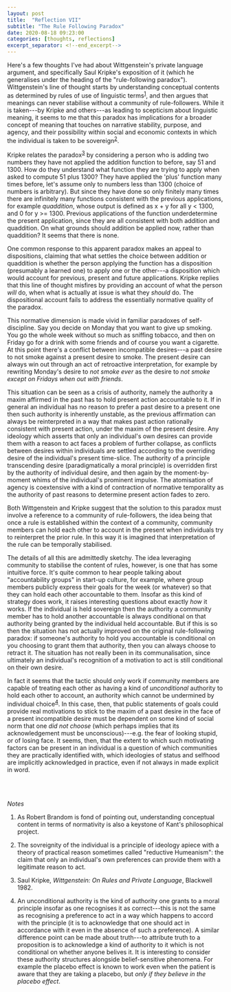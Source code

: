 ```yaml
---
layout: post
title:  "Reflection VII"
subtitle: "The Rule Following Paradox"
date: 2020-08-18 09:23:00
categories: [thoughts, reflections]
excerpt_separator: <!--end_excerpt-->
---
```


Here's a few thoughts I've had about Wittgenstein's private language argument, and specifically Saul Kripke's exposition of it (which he generalises under the heading of the "rule-following paradox"). Wittgenstein's line of thought starts by understanding conceptual contents as determined by rules of use of linguistic terms<sup>[1](#r1)</sup>, and then argues that meanings can never stabilise without a community of rule-followers. While it is taken---by Kripke and others---as leading to scepticism about linguistic meaning, it seems to me that this paradox has implications for a broader concept of meaning that touches on narrative stability, purpose, and agency, and their possibility within social and economic contexts in which the individual is taken to be sovereign<sup>[2](#r2)</sup>.

Kripke relates the paradox<sup>[3](#r3)</sup> by considering a person who is adding two numbers they have not applied the addition function to before, say 51 and 1300. How do they understand what function they are trying to apply when asked to compute 51 plus 1300? They have applied the 'plus' function many times before, let's assume only to numbers less than 1300 (choice of numbers is arbitrary). But since they have done so only finitely many times there are infinitely many functions consistent with the previous applications, for example _quaddition_, whose output is defined as x + y for all y < 1300, and 0 for y >= 1300. Previous applications of the function underdetermine the present application, since they are all consistent with both addition and quaddition. On what grounds should addition be applied now, rather than quaddition? It seems that there is none.

One common response to this apparent paradox makes an appeal to dispositions, claiming that what settles the choice between addition or quaddition is whether the person applying the function has a disposition (presumably a learned one) to apply one or the other---a disposition which would account for previous, present and future applications. Kripke replies that this line of thought misfires by providing an account of what the person _will_ do, when what is actually at issue is what they _should_ do. The dispositional account fails to address the essentially normative quality of the paradox.

This normative dimension is made vivid in familiar paradoxes of self-discipline. Say you decide on Monday that you want to give up smoking. You go the whole week without so much as sniffing tobacco, and then on Friday go for a drink with some friends and of course you want a cigarette. At this point there's a conflict between incompatible desires---a past desire to not smoke against a present desire to smoke. The present desire can always win out through an act of retroactive interpretation, for example by rewriting Monday's desire to _not smoke ever_ as the desire to _not smoke except on Fridays when out with friends_.

This situation can be seen as a crisis of authority, namely the authority a maxim affirmed in the past has to hold present action accountable to it. If in general an individual has no reason to prefer a past desire to a present one then such authority is inherently unstable, as the previous affirmation can always be reinterpreted in a way that makes past action rationally consistent with present action, under the maxim of the present desire. Any ideology which asserts that only an individual's own desires can provide them with a reason to act faces a problem of further collapse, as conflicts between desires within individuals are settled according to the overriding desire of the individual's present time-slice. The authority of a principle transcending desire (paradigmatically a moral principle) is overridden first by the authority of individual desire, and then again by the moment-by-moment whims of the individual's prominent impulse. The atomisation of agency is coextensive with a kind of contraction of normative temporality as the authority of past reasons to determine present action fades to zero.

Both Wittgenstein and Kripke suggest that the solution to this paradox must involve a reference to a community of rule-followers, the idea being that once a rule is established within the context of a community, community members can hold each other to account in the present when individuals try to reinterpret the prior rule. In this way it is imagined that interpretation of the rule can be temporally stabilised.

The details of all this are admittedly sketchy. The idea leveraging community to stabilise the content of rules, however, is one that has some intuitive force. It's quite common to hear people talking about "accountability groups" in start-up culture, for example, where group members publicly express their goals for the week (or whatever) so that they can hold each other accountable to them. Insofar as this kind of strategy does work, it raises interesting questions about exactly _how_ it works. If the individual is held sovereign then the authority a community member has to hold another accountable is always conditional on that authority being granted by the individual held accountable. But if this is so then the situation has not actually improved on the original rule-following paradox: if someone's authority to hold you accountable is conditional on you choosing to grant them that authority, then you can always choose to retract it. The situation has not really been in its communalisation, since ultimately an individual's recognition of a motivation to act is still conditional on their own desire.

In fact it seems that the tactic should only work if community members are capable of treating each other as having a kind of _unconditional_ authority to hold each other to account, an authority which cannot be undermined by individual choice<sup>[4](#r4)</sup>. In this case, then, that public statements of goals could provide real motivations to stick to the maxim of a past desire in the face of a present incompatible desire must be dependent on some kind of social norm that one _did not choose_ (which perhaps implies that its acknowledgement must be unconscious)---e.g. the fear of looking stupid, or of losing face. It seems, then, that the extent to which such motivating factors can be present in an individual is a question of which communities they are practically identified with, which ideologies of status and selfhood are implicitly acknowledged in practice, even if not always in made explicit in word.


<br />
<br />

_Notes_

1. <a name="r1"></a>As Robert Brandom is fond of pointing out, understanding conceptual content in terms of normativity is also a keystone of Kant's philosophical project.

2. <a name="r2"></a>The sovreignity of the individual is a principle of ideology apiece with a theory of practical reason sometimes called "reductive Humeanism": the claim that only an individual's own preferences can provide them with a legitimate reason to act.

3. <a name="r3"></a>Saul Kripke, _Wittgenstein: On Rules and Private Language_, Blackwell 1982.

4. <a name="r4"></a>An unconditional authority is the kind of authority one grants to a moral principle insofar as one recognises it as correct---this is not the same as recognising a preference to act in a way which happens to accord with the principle (it is to acknowledge that one should act in accordance with it even in the absence of such a preference). A similar difference point can be made about truth---to attribute truth to a proposition is to acknowledge a kind of authority to it which is not conditional on whether anyone belives it. It is interesting to consider these authority structures alongside belief-sensitive phenomena. For example the placebo effect is known to work even when the patient is aware that they are taking a placebo, but _only if they believe in the placebo effect_.
